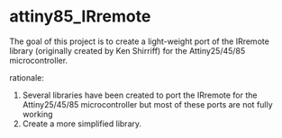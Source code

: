 # attiny85_IRremote
The goal of this project is to create a light-weight port of the IRremote library (originally created by Ken Shirriff) for the Attiny25/45/85 microcontroller.

rationale:
1. Several libraries have been created to port the IRremote for the Attiny25/45/85 microcontroller but most of these ports are not fully working
2. Create a more simplified library.
